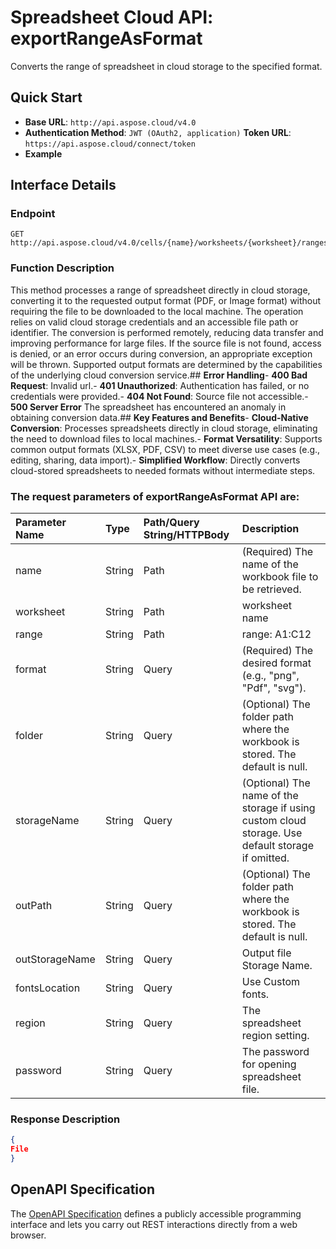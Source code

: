 # **Spreadsheet Cloud API: exportRangeAsFormat**

Converts the range of spreadsheet in cloud storage to the specified format. 


## **Quick Start**

- **Base URL**: `http://api.aspose.cloud/v4.0`
- **Authentication Method**: `JWT (OAuth2, application)`  **Token URL**: `https://api.aspose.cloud/connect/token`
- **Example** 

## **Interface Details**

### **Endpoint** 

```
GET http://api.aspose.cloud/v4.0/cells/{name}/worksheets/{worksheet}/ranges/{range}
```
### **Function Description**
This method processes a range of spreadsheet directly in cloud storage, converting it to the requested output format (PDF, or Image format) without requiring the file to be downloaded to the local machine. The operation relies on valid cloud storage credentials and an accessible file path or identifier. The conversion is performed remotely, reducing data transfer and improving performance for large files. If the source file is not found, access is denied, or an error occurs during conversion, an appropriate exception will be thrown. Supported output formats are determined by the capabilities of the underlying cloud conversion service.## **Error Handling**- **400 Bad Request**: Invalid url.- **401 Unauthorized**:  Authentication has failed, or no credentials were provided.- **404 Not Found**: Source file not accessible.- **500 Server Error** The spreadsheet has encountered an anomaly in obtaining conversion data.## **Key Features and Benefits**- **Cloud-Native Conversion**: Processes spreadsheets directly in cloud storage, eliminating the need to download files to local machines.- **Format Versatility**: Supports common output formats (XLSX, PDF, CSV) to meet diverse use cases (e.g., editing, sharing, data import).- **Simplified Workflow**: Directly converts cloud-stored spreadsheets to needed formats without intermediate steps.

### The request parameters of **exportRangeAsFormat** API are: 

| Parameter Name | Type | Path/Query String/HTTPBody | Description | 
| :- | :- | :- |:- | 
|name|String|Path|(Required) The name of the workbook file to be retrieved.|
|worksheet|String|Path|worksheet name|
|range|String|Path|range: A1:C12|
|format|String|Query|(Required) The desired format  (e.g., "png", "Pdf", "svg").|
|folder|String|Query|(Optional) The folder path where the workbook is stored. The default is null.|
|storageName|String|Query|(Optional) The name of the storage if using custom cloud storage. Use default storage if omitted.|
|outPath|String|Query|(Optional) The folder path where the workbook is stored. The default is null.|
|outStorageName|String|Query|Output file Storage Name.|
|fontsLocation|String|Query|Use Custom fonts.|
|region|String|Query|The spreadsheet region setting.|
|password|String|Query|The password for opening spreadsheet file.|

### **Response Description**
```json
{
File
}
```


## OpenAPI Specification

The [OpenAPI Specification](https://reference.aspose.cloud/cells/#/ConversionController/ExportRangeAsFormat) defines a publicly accessible programming interface and lets you carry out REST interactions directly from a web browser.
